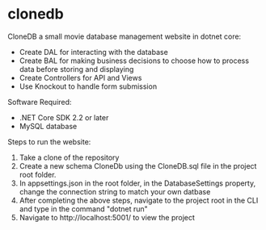 # clonedb

CloneDB a small movie database management website in dotnet core:
* Create DAL for interacting with the database
* Create BAL for making business decisions to choose how to process data before storing and displaying
* Create Controllers for API and Views
* Use Knockout to handle form submission

Software Required:
* .NET Core SDK 2.2 or later
* MySQL database

Steps to run the website:
1. Take a clone of the repository
2. Create a new schema CloneDb using the CloneDB.sql file in the project root folder.
3. In appsettings.json in the root folder, in the DatabaseSettings property, change the connection string to match your own datbase
4. After completing the above steps, navigate to the project root in the CLI and type in the command "dotnet run"
5. Navigate to http://localhost:5001/ to view the project

